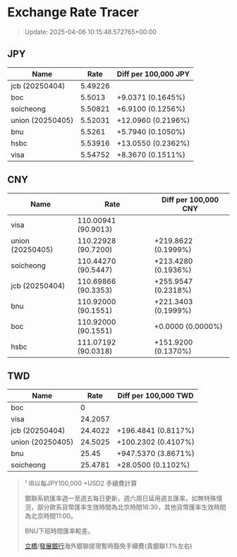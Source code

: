 # Exchange Rate Tracer

> Update: 2025-04-06 10:15:48.572765+00:00

## JPY

| Name             |    Rate | Diff per 100,000 JPY   |
|------------------|---------|------------------------|
| jcb (20250404)   | 5.49226 |                        |
| boc              | 5.5013  | +9.0371 (0.1645%)      |
| soicheong        | 5.50821 | +6.9100 (0.1256%)      |
| union (20250405) | 5.52031 | +12.0960 (0.2196%)     |
| bnu              | 5.5261  | +5.7940 (0.1050%)      |
| hsbc             | 5.53916 | +13.0550 (0.2362%)     |
| visa             | 5.54752 | +8.3670 (0.1511%)      |

## CNY

| Name             | Rate                | Diff per 100,000 CNY   |
|------------------|---------------------|------------------------|
| visa             | 110.00941	(90.9013) |                        |
| union (20250405) | 110.22928	(90.7200) | +219.8622 (0.1999%)    |
| soicheong        | 110.44270	(90.5447) | +213.4280 (0.1936%)    |
| jcb (20250404)   | 110.69866	(90.3353) | +255.9547 (0.2318%)    |
| bnu              | 110.92000	(90.1551) | +221.3403 (0.1999%)    |
| boc              | 110.92000	(90.1551) | +0.0000 (0.0000%)      |
| hsbc             | 111.07192	(90.0318) | +151.9200 (0.1370%)    |

## TWD

| Name             |    Rate | Diff per 100,000 TWD   |
|------------------|---------|------------------------|
| boc              |  0      |                        |
| visa             | 24.2057 |                        |
| jcb (20250404)   | 24.4022 | +196.4841 (0.8117%)    |
| union (20250405) | 24.5025 | +100.2302 (0.4107%)    |
| bnu              | 25.45   | +947.5370 (3.8671%)    |
| soicheong        | 25.4781 | +28.0500 (0.1102%)     |


> ¹ IB以每JPY100,000 +USD2 手續費計算
>
> 銀聯系統匯率週一至週五每日更新，週六周日延用週五匯率。如無特殊情況，部分歐系貨幣匯率生效時間為北京時間16:30，其他貨幣匯率生效時間為北京時間11:00。
>
> BNU下班時間匯率較差。
>
> [立橋](https://www.wlbank.com.mo/uploads/ueditor/file/20181211/1544536513900230.pdf)/[發展銀行](https://www.mdb.com.mo/Service_Charges_20230728.pdf)海外銀聯提現暫時豁免手續費(貴銀聯1.1%左右)

